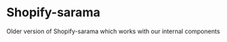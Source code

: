 Shopify-sarama
==============

Older version of Shopify-sarama which works with our internal components
